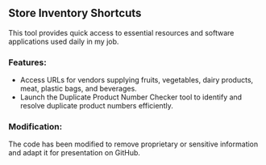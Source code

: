 ## Store Inventory Shortcuts

This tool provides quick access to essential resources and software applications used daily in my job.

### Features:
- Access URLs for vendors supplying fruits, vegetables, dairy products, meat, plastic bags, and beverages.
- Launch the Duplicate Product Number Checker tool to identify and resolve duplicate product numbers efficiently.


### Modification:
The code has been modified to remove proprietary or sensitive information and adapt it for presentation on GitHub. 
